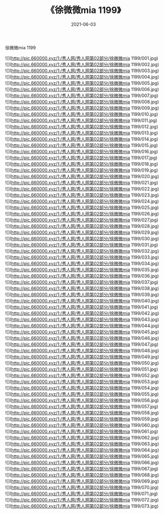 ﻿---
layout: post
title:  《徐微微mia 1199》
date:   2021-06-03
img: http://pic.660000.xyz/1:/秀人网/秀人网第02部分/徐微微mia 1199/000.jpg
categories: [美女, 清纯, 唯美]
---

徐微微mia 1199

  ![](http://pic.660000.xyz/1:/秀人网/秀人网第02部分/徐微微mia 1199/001.jpg) <br> ![](http://pic.660000.xyz/1:/秀人网/秀人网第02部分/徐微微mia 1199/002.jpg) <br> ![](http://pic.660000.xyz/1:/秀人网/秀人网第02部分/徐微微mia 1199/003.jpg) <br> ![](http://pic.660000.xyz/1:/秀人网/秀人网第02部分/徐微微mia 1199/004.jpg) <br> ![](http://pic.660000.xyz/1:/秀人网/秀人网第02部分/徐微微mia 1199/005.jpg) <br> ![](http://pic.660000.xyz/1:/秀人网/秀人网第02部分/徐微微mia 1199/006.jpg) <br> ![](http://pic.660000.xyz/1:/秀人网/秀人网第02部分/徐微微mia 1199/007.jpg) <br> ![](http://pic.660000.xyz/1:/秀人网/秀人网第02部分/徐微微mia 1199/008.jpg) <br> ![](http://pic.660000.xyz/1:/秀人网/秀人网第02部分/徐微微mia 1199/009.jpg) <br> ![](http://pic.660000.xyz/1:/秀人网/秀人网第02部分/徐微微mia 1199/010.jpg) <br> ![](http://pic.660000.xyz/1:/秀人网/秀人网第02部分/徐微微mia 1199/011.jpg) <br> ![](http://pic.660000.xyz/1:/秀人网/秀人网第02部分/徐微微mia 1199/012.jpg) <br> ![](http://pic.660000.xyz/1:/秀人网/秀人网第02部分/徐微微mia 1199/013.jpg) <br> ![](http://pic.660000.xyz/1:/秀人网/秀人网第02部分/徐微微mia 1199/014.jpg) <br> ![](http://pic.660000.xyz/1:/秀人网/秀人网第02部分/徐微微mia 1199/015.jpg) <br> ![](http://pic.660000.xyz/1:/秀人网/秀人网第02部分/徐微微mia 1199/016.jpg) <br> ![](http://pic.660000.xyz/1:/秀人网/秀人网第02部分/徐微微mia 1199/017.jpg) <br> ![](http://pic.660000.xyz/1:/秀人网/秀人网第02部分/徐微微mia 1199/018.jpg) <br> ![](http://pic.660000.xyz/1:/秀人网/秀人网第02部分/徐微微mia 1199/019.jpg) <br> ![](http://pic.660000.xyz/1:/秀人网/秀人网第02部分/徐微微mia 1199/020.jpg) <br> ![](http://pic.660000.xyz/1:/秀人网/秀人网第02部分/徐微微mia 1199/021.jpg) <br> ![](http://pic.660000.xyz/1:/秀人网/秀人网第02部分/徐微微mia 1199/022.jpg) <br> ![](http://pic.660000.xyz/1:/秀人网/秀人网第02部分/徐微微mia 1199/023.jpg) <br> ![](http://pic.660000.xyz/1:/秀人网/秀人网第02部分/徐微微mia 1199/024.jpg) <br> ![](http://pic.660000.xyz/1:/秀人网/秀人网第02部分/徐微微mia 1199/025.jpg) <br> ![](http://pic.660000.xyz/1:/秀人网/秀人网第02部分/徐微微mia 1199/026.jpg) <br> ![](http://pic.660000.xyz/1:/秀人网/秀人网第02部分/徐微微mia 1199/027.jpg) <br> ![](http://pic.660000.xyz/1:/秀人网/秀人网第02部分/徐微微mia 1199/028.jpg) <br> ![](http://pic.660000.xyz/1:/秀人网/秀人网第02部分/徐微微mia 1199/029.jpg) <br> ![](http://pic.660000.xyz/1:/秀人网/秀人网第02部分/徐微微mia 1199/030.jpg) <br> ![](http://pic.660000.xyz/1:/秀人网/秀人网第02部分/徐微微mia 1199/031.jpg) <br> ![](http://pic.660000.xyz/1:/秀人网/秀人网第02部分/徐微微mia 1199/032.jpg) <br> ![](http://pic.660000.xyz/1:/秀人网/秀人网第02部分/徐微微mia 1199/033.jpg) <br> ![](http://pic.660000.xyz/1:/秀人网/秀人网第02部分/徐微微mia 1199/034.jpg) <br> ![](http://pic.660000.xyz/1:/秀人网/秀人网第02部分/徐微微mia 1199/035.jpg) <br> ![](http://pic.660000.xyz/1:/秀人网/秀人网第02部分/徐微微mia 1199/036.jpg) <br> ![](http://pic.660000.xyz/1:/秀人网/秀人网第02部分/徐微微mia 1199/037.jpg) <br> ![](http://pic.660000.xyz/1:/秀人网/秀人网第02部分/徐微微mia 1199/038.jpg) <br> ![](http://pic.660000.xyz/1:/秀人网/秀人网第02部分/徐微微mia 1199/039.jpg) <br> ![](http://pic.660000.xyz/1:/秀人网/秀人网第02部分/徐微微mia 1199/040.jpg) <br> ![](http://pic.660000.xyz/1:/秀人网/秀人网第02部分/徐微微mia 1199/041.jpg) <br> ![](http://pic.660000.xyz/1:/秀人网/秀人网第02部分/徐微微mia 1199/042.jpg) <br> ![](http://pic.660000.xyz/1:/秀人网/秀人网第02部分/徐微微mia 1199/043.jpg) <br> ![](http://pic.660000.xyz/1:/秀人网/秀人网第02部分/徐微微mia 1199/044.jpg) <br> ![](http://pic.660000.xyz/1:/秀人网/秀人网第02部分/徐微微mia 1199/045.jpg) <br> ![](http://pic.660000.xyz/1:/秀人网/秀人网第02部分/徐微微mia 1199/046.jpg) <br> ![](http://pic.660000.xyz/1:/秀人网/秀人网第02部分/徐微微mia 1199/047.jpg) <br> ![](http://pic.660000.xyz/1:/秀人网/秀人网第02部分/徐微微mia 1199/048.jpg) <br> ![](http://pic.660000.xyz/1:/秀人网/秀人网第02部分/徐微微mia 1199/049.jpg) <br> ![](http://pic.660000.xyz/1:/秀人网/秀人网第02部分/徐微微mia 1199/050.jpg) <br> ![](http://pic.660000.xyz/1:/秀人网/秀人网第02部分/徐微微mia 1199/051.jpg) <br> ![](http://pic.660000.xyz/1:/秀人网/秀人网第02部分/徐微微mia 1199/052.jpg) <br> ![](http://pic.660000.xyz/1:/秀人网/秀人网第02部分/徐微微mia 1199/053.jpg) <br> ![](http://pic.660000.xyz/1:/秀人网/秀人网第02部分/徐微微mia 1199/054.jpg) <br> ![](http://pic.660000.xyz/1:/秀人网/秀人网第02部分/徐微微mia 1199/055.jpg) <br> ![](http://pic.660000.xyz/1:/秀人网/秀人网第02部分/徐微微mia 1199/056.jpg) <br> ![](http://pic.660000.xyz/1:/秀人网/秀人网第02部分/徐微微mia 1199/057.jpg) <br> ![](http://pic.660000.xyz/1:/秀人网/秀人网第02部分/徐微微mia 1199/058.jpg) <br> ![](http://pic.660000.xyz/1:/秀人网/秀人网第02部分/徐微微mia 1199/059.jpg) <br> ![](http://pic.660000.xyz/1:/秀人网/秀人网第02部分/徐微微mia 1199/060.jpg) <br> ![](http://pic.660000.xyz/1:/秀人网/秀人网第02部分/徐微微mia 1199/061.jpg) <br> ![](http://pic.660000.xyz/1:/秀人网/秀人网第02部分/徐微微mia 1199/062.jpg) <br> ![](http://pic.660000.xyz/1:/秀人网/秀人网第02部分/徐微微mia 1199/063.jpg) <br> ![](http://pic.660000.xyz/1:/秀人网/秀人网第02部分/徐微微mia 1199/064.jpg) <br> ![](http://pic.660000.xyz/1:/秀人网/秀人网第02部分/徐微微mia 1199/065.jpg) <br> ![](http://pic.660000.xyz/1:/秀人网/秀人网第02部分/徐微微mia 1199/066.jpg) <br> ![](http://pic.660000.xyz/1:/秀人网/秀人网第02部分/徐微微mia 1199/067.jpg) <br> ![](http://pic.660000.xyz/1:/秀人网/秀人网第02部分/徐微微mia 1199/068.jpg) <br> ![](http://pic.660000.xyz/1:/秀人网/秀人网第02部分/徐微微mia 1199/069.jpg) <br> ![](http://pic.660000.xyz/1:/秀人网/秀人网第02部分/徐微微mia 1199/070.jpg) <br> ![](http://pic.660000.xyz/1:/秀人网/秀人网第02部分/徐微微mia 1199/071.jpg) <br> ![](http://pic.660000.xyz/1:/秀人网/秀人网第02部分/徐微微mia 1199/072.jpg) <br> ![](http://pic.660000.xyz/1:/秀人网/秀人网第02部分/徐微微mia 1199/073.jpg) <br>